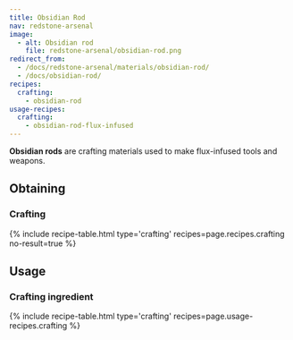 ```yaml
---
title: Obsidian Rod
nav: redstone-arsenal
image:
  - alt: Obsidian rod
    file: redstone-arsenal/obsidian-rod.png
redirect_from:
  - /docs/redstone-arsenal/materials/obsidian-rod/
  - /docs/obsidian-rod/
recipes:
  crafting:
    - obsidian-rod
usage-recipes:
  crafting:
    - obsidian-rod-flux-infused
---
```


**Obsidian rods** are crafting materials used to make flux-infused tools and
weapons.


Obtaining
---------

### Crafting
{% include recipe-table.html type='crafting' recipes=page.recipes.crafting no-result=true %}


Usage
-----

### Crafting ingredient
{% include recipe-table.html type='crafting' recipes=page.usage-recipes.crafting %}
